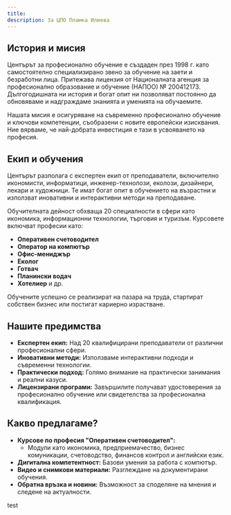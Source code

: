 ```yaml
---
title:
description: За ЦПО Пламка Илиева
---
```

## История и мисия

Центърът за професионално обучение е създаден през 1998 г. като самостоятелно специализирано звено за обучение на заети и безработни лица. Притежава лицензия от Националната агенция за професионално образование и обучение (НАПОО) № 200412173. Дългогодишната ни история и богат опит ни позволяват постоянно да обновяваме и надграждаме знанията и уменията на обучаемите.

Нашата мисия е осигуряване на съвременно професионално обучение и ключови компетенции, съобразени с новите европейски изисквания. Ние вярваме, че най-добрата инвестиция е тази в усвояването на професия.

## Екип и обучения

Центърът разполага с експертен екип от преподаватели, включително икономисти, информатици, инженер-технолози, еколози, дизайнери, лекари и художници. Те имат богат опит в обучението на възрастни и използват иновативни и интерактивни методи на преподаване.

Обучителната дейност обхваща 20 специалности в сфери като икономика, информационни технологии, търговия и туризъм. Курсовете включват професии като:
- **Оперативен счетоводител**
- **Оператор на компютър**
- **Офис-мениджър**
- **Еколог**
- **Готвач**
- **Планински водач**
- **Хотелиер** и др.

Обучените успешно се реализират на пазара на труда, стартират собствен бизнес или постигат кариерно израстване.

## Нашите предимства

- **Експертен екип:** Над 20 квалифицирани преподаватели от различни професионални сфери.
- **Иновативни методи:** Използваме интерактивни подходи и съвременни технологии.
- **Практически подход:** Голямо внимание на практически занимания и реални казуси.
- **Лицензирани програми:** Завършилите получават удостоверения за професионално обучение или свидетелства за професионална квалификация.

## Какво предлагаме?

- **Курсове по професия "Оперативен счетоводител":**
  - Модули като икономика, предприемачество, бизнес комуникации, счетоводство, финансов контрол и английски език.
- **Дигитална компетентност:** Базови умения за работа с компютър.
- **Видео и снимкови материали:** Разглеждане на документирани обучения.
- **Обратна връзка и новини:** Възможност за споделяне на мнения и следене на актуалности.

test
